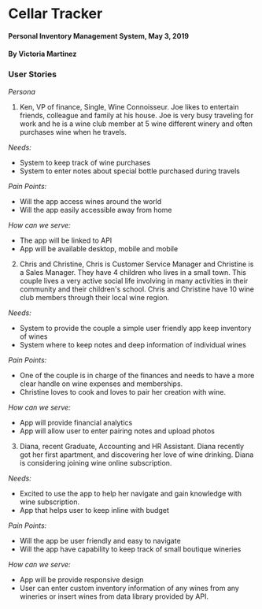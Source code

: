 # Cellar Tracker

#### Personal Inventory Management System, May 3, 2019

#### By Victoria Martinez

### User Stories

_Persona_

1. Ken, VP of finance, Single, Wine Connoisseur.  Joe likes to entertain friends, colleague and family at his house.  Joe is very busy traveling for work and he is a wine club member at 5 wine different winery and often purchases wine when he travels.

_Needs:_
  * System to keep track of wine purchases
  * System to enter notes about special bottle purchased during travels
  
_Pain Points:_
  * Will the app access wines around the world
  * Will the app easily accessible away from home
  
_How can we serve:_
  * The app will be linked to API
  * App will be available desktop, mobile and mobile

2. Chris and Christine, Chris is Customer Service Manager and Christine is a Sales Manager. They have 4 children who lives in a small town.  This couple lives a very active social life involving in many activities in their community and their children's school.  Chris and Christine have 10 wine club members through their local wine region.

_Needs:_
  * System to provide the couple a simple user friendly app keep inventory of wines
  * System where to keep notes and deep information of individual wines
  
_Pain Points:_
  * One of the couple is in charge of the finances and needs to have a more clear handle on wine expenses and memberships.
  * Christine loves to cook and loves to pair her creation with wine.
  
_How can we serve:_
  * App will provide financial analytics
  * App will allow user to enter pairing notes and upload photos

3. Diana, recent Graduate, Accounting and HR Assistant. Diana recently got her first apartment, and discovering her love of wine drinking. Diana is considering joining wine online subscription.

_Needs:_
  * Excited to use the app to help her navigate and gain knowledge with wine subscription.
  * App that helps user to keep inline with budget
  
_Pain Points:_
  * Will the app be user friendly and easy to navigate
  * Will the app have capability to keep track of small boutique wineries
  
_How can we serve:_
  * App will be provide responsive design
  * User can enter custom inventory information of any wines from any wineries or insert wines from data library provided by API.
